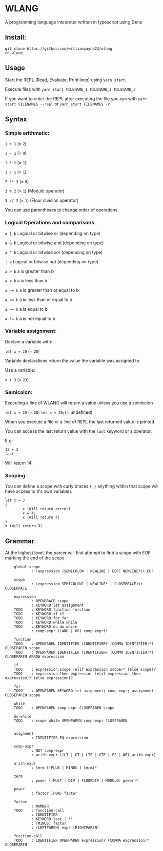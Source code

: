 # WLANG
A programming language intepreter written in typescript using Deno

## Install:

```
git clone https://github.com/williampayne23/wlang
cd wlang
```

## Usage

Start the REPL (Read, Evaluate, Print loop) using `yarn start`. 

Execute files with `yarn start FILENAME_1 FILENAME_2 FILENAME_3`

If you want to enter the REPL after executing the file you can with `yarn start FILENAMES --repl` or `yarn start FILENAMES -r`


## Syntax

### Simple arithmatic: 

`1 + 1` (= `2`)

`1 - 1` (= `0`)

`1 * 1` (= `1`)

`1 / 1` (= `1`)

`2 ** 3` (= `8`)

`3 % 2` (= `1`) (Modulo operator)

`3 // 2` (= `1`) (Floor division operator)

You can use parentheses to change order of operations.

### Logical Operations and comparisons

`a | b` Logical or bitwise or (depending on type)

`a & b` Logical or bitwise and (depending on type)

`a ^ b` Logical or bitwise xor (depending on type)

`! a`    Logical or bitwise not (depending on type)

`a > b` a is greater than b

`a < b` a is less than b

`a >= b` a is greater than or equal to b

`a <= b` a is less than or equal to b

`a == b` a is equal to b

`a != b` a is not equal to b

### Variable assignment:

Declare a variable with:

`let x = 20` (= `20`)

Variable declarations return the value the variable was assigned to.

Use a variable:

`x + 3` (= `23`)

### Semicolon:

Executing a line of WLANG will return a value unless you use a semicolon

`let x = 20` (= `20`)
`let x = 20;`(= undefined)

When you execute a file or a line of REPL the last returned value is printed.

You can access the last return value with the `last` keyword or `$` operator.

E.g:

```
12 + 2
last
```

Will return 14.

### Scoping

You can define a scope with curly braces `{ }` anything within that scope will have access to it's own variables

```
let x = 3
{
        x (Will return errror)
        x = 4;
        x (Will return 4)
}
x (Will return 3)

```

## Grammar

At the highest level, the parcer will first attempt to find a scope with EOF marking the end of the scope

        global-scope    
                : (expression (SEMICOLON | NEWLINE | EOF) NEWLINE*)+ EOF

        scope    
                : (expression SEMICOLON? ( NEWLINE* | CLOSEBRACE))+ CLOSEBRACE

        expression  
                : OPENBRACE scope
                : KEYWORD:let assignment
        TODO    : KEYWORD:function function
        TODO    : KEYWORD:if if  
        TODO    : KEYWORD:for for 
        TODO    : KEYWORD:while while 
        TODO    : KEYWORD:do do-while 
                : comp-expr ((AND | OR) comp-expr)*

        function
        TODO    : OPENPAREN IDENTIFIER (IDENTIFIER? (COMMA IDENTIFIER)*) CLOSEPAREN scope
        TODO    : OPENPAREN IDENTIFIER (IDENTIFIER? (COMMA IDENTIFIER)*) CLOSEPAREN ARROW expression

        if      
        TODO    : expression scope (elif expression scope)* (else scope)?
        TODO    : expression then expression (elif expression then expression)* (else expression)?

        for     
        TODO    : OPENPAREN KEYWORD:let asignment; comp-expr; assignment CLOSEPAREN scope

        while   
        TODO    : OPENPAREN comp-expr CLOSEPAREN scope
        
        do-while
        TODO    : scope while OPENPAREN comp-expr CLOSEPAREN


        asignment
                : IDENTIFIER EQ expression

        comp-expr
                : NOT comp-expr
                : arith-expr ((LT | GT | LTE | GTE | EE | NE) arith-expr)

        arith-expr
                : term ((PLUS | MINUS ) term)*
        
        term        
                : power ((MULT | DIV | FLOORDIV | MODULO) power)*
            
        power       
                : factor (POW) factor

        factor      
                : NUMBER
        TODO    : function-call
                : IDENTIFIER
                : KEYWORD:last | !!
                : (MINUS) factor
                : (LEFTPAREN) expr (RIGHTPAREN)

        function-call
        TODO    : IDENTIFIER OPENPAREN expression? (COMMA expression)* CLOSEPAREN 




